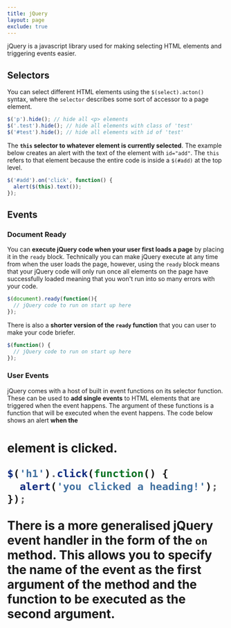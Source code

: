 ```yaml
---
title: jQuery
layout: page
exclude: true
---
```

jQuery is a javascript library used for making selecting HTML elements and triggering events easier.

## Selectors

You can select different HTML elements using the `$(select).acton()` syntax, where the `selector` describes some sort of accessor to a page element.
```js
$('p').hide(); // hide all <p> elements
$('.test').hide(); // hide all elements with class of 'test'
$('#test').hide(); // hide all elements with id of 'test'
```

The **`this` selector to whatever element is currently selected**. The example below creates an alert with the text of the element with `id="add"`. The `this` refers to that element because the entire code is inside a `$(#add)` at the top level.
```js
$('#add').on('click', function() {
  alert($(this).text());
});
```

## Events

### Document Ready

You can **execute jQuery code when your user first loads a page** by placing it in the `ready` block. Technically you can make jQuery execute at any time from when the user loads the page, however, using the `ready` block means that your jQuery code will only run once all elements on the page have successfully loaded meaning that you won't run into so many errors with your code.
```js
$(document).ready(function(){  
  // jQuery code to run on start up here
});
```

There is also a **shorter version of the `ready` function** that you can user to make your code briefer.
```js
$(function() {
  // jQuery code to run on start up here
});
```

### User Events

jQuery comes with a host of built in event functions on its selector function. These can be used to **add single events** to HTML elements that are triggered when the event happens. The argument of these functions is a function that will be executed when the event happens. The code below shows an alert **when the <h1> element is clicked**.
```js
$('h1').click(function() {
  alert('you clicked a heading!');
});
```

There is a **more generalised jQuery event handler** in the form of the `on` method. This allows you to specify the name of the event as the first argument of the method and the function to be executed as the second argument.
<!--stackedit_data:
eyJoaXN0b3J5IjpbMjA5MjkyMzk1NSwxOTgwNzY3NTM3LDExNT
c3NDM0MzRdfQ==
-->